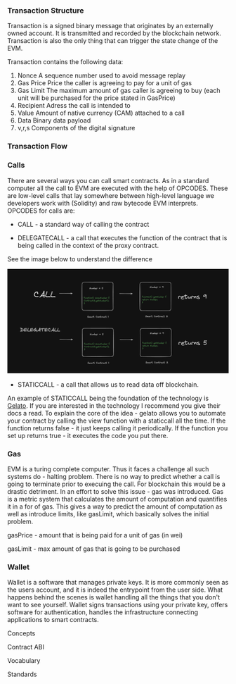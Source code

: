 

### Transaction Structure

Transaction is a signed binary message that originates by an externally owned account. It is transmitted and recorded by the blockchain network. Transaction is also the only thing that can trigger the state change of the EVM. 

Transaction contains the following data:

1. Nonce
A sequence number used to avoid message replay
2. Gas Price
Price the caller is agreeing to pay for a unit of gas
3. Gas Limit
The maximum amount of gas caller is agreeing to buy (each unit will be purchased for the price stated in GasPrice)
4. Recipient 
Adress the call is intended to
5. Value
Amount of native currency (CAM) attached to a call
6. Data
Binary data payload
7. v,r,s
Components of the digital signature

### Transaction Flow



### Calls

There are several ways you can call smart contracts. As in a standard computer all the call to EVM are executed with the help of OPCODES. These are low-level calls that lay somewhere between high-level language we developers work with (Solidity) and raw bytecode EVM interprets. OPCODES for calls are:

- CALL - a standard way of calling the contract

- DELEGATECALL - a call that executes the function of the contract that is being called in the context of the proxy contract.

See the image below to understand the difference

![image](https://github.com/juuroudojo/toolsReal/blob/main/images/Image%2010.01.2024%20at%2019.18.jpeg)

- STATICCALL - a call that allows us to read data off blockchain.

An example of STATICCALL being the foundation of the technology is [Gelato](https://www.gelato.network/automate). If you are interested in the technology I recommend you give their docs a read. To explain the core of the idea - gelato allows you to automate your contract by calling the view function with a staticcall all the time. If the function returns false - it just keeps calling it periodically. If the function you set up returns true - it executes the code you put there. 

### Gas

EVM is a turing complete computer. Thus it faces a challenge all such systems do - halting problem. There is no way to predict whether a call is going to terminate prior to execuing the call. For blockchain this would be a drastic detriment. In an effort to solve this issue - gas was introduced. Gas is a metric system that calculates the amount of computation and quantifies it in a for of gas. This gives a way to predict the amount of computation as well as introduce limits, like gasLimit, which basically solves the initial problem.

gasPrice - amount that is being paid for a unit of gas (in wei)

gasLimit - max amount of gas that is going to be purchased

### Wallet

Wallet is a software that manages private keys. It is more commonly seen as the users account, and it is indeed the entrypoint from the user side. What happens behind the scenes is wallet handling all the things that you don't want to see yourself. Wallet signs transactions using your private key, offers software for authentication, handles the infrastructure connecting applications to smart contracts.

Concepts

Contract ABI


Vocabulary

Standards

